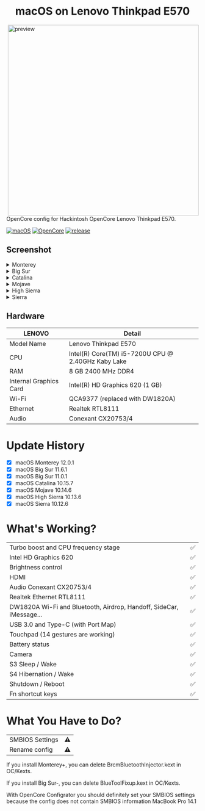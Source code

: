 <h1 align="center"> macOS on Lenovo Thinkpad E570 </h1>

<img align="right" src="https://github.com/yusfklncc/Lenovo-Thinkpad-E570-Hackintosh/blob/main/ThinkPad%20E570.png" width="500px" alt="preview">

OpenCore config for Hackintosh OpenCore Lenovo Thinkpad E570.

[![macOS](https://img.shields.io/badge/macOS-12.0.1-orange)](https://www.apple.com/tr/macos/big-sur/)
[![OpenCore](https://img.shields.io/badge/OpenCore-0.7.5-9cf)](https://github.com/acidanthera/OpenCorePkg)
[![release](https://img.shields.io/badge/download-lastest%20version-blue.svg)](https://github.com/relaxewdy/Thinkpad-E570-Hackintosh-OpenCore/releases)

## Screenshot
<details>
<summary>Monterey</summary>

![](https://github.com/yusfklncc/Lenovo-Thinkpad-E570-Hackintosh/blob/main/macOS%20Screenshots/Monterey.png)

</details>
<details>
<summary>Big Sur</summary>

![](https://github.com/yusfklncc/Lenovo-Thinkpad-E570-Hackintosh/blob/main/macOS%20Screenshots/Big%20Sur.png)

</details>
<details>
<summary>Catalina</summary>

![](https://github.com/yusfklncc/Lenovo-Thinkpad-E570-Hackintosh/blob/main/macOS%20Screenshots/Catalina.png)

</details>
<details>
<summary>Mojave</summary>

![](https://github.com/yusfklncc/Lenovo-Thinkpad-E570-Hackintosh/blob/main/macOS%20Screenshots/Mojave.png)

</details>
<details>
<summary>High Sierra</summary>

![](https://github.com/yusfklncc/Lenovo-Thinkpad-E570-Hackintosh/blob/main/macOS%20Screenshots/High%20Sierra.png)

</details>
<details>
<summary>Sierra</summary>

![](https://github.com/yusfklncc/Lenovo-Thinkpad-E570-Hackintosh/blob/main/macOS%20Screenshots/Sierra.png)

</details>

<!-- omit in toc -->
## Hardware

| **LENOVO** | Detail                                                  |
| ------------------- | ------------------------------------------- |
| Model Name      | Lenovo Thinkpad E570      |
| CPU              | Intel(R) Core(TM) i5-7200U CPU @ 2.40GHz Kaby Lake             |
| RAM           | 8 GB 2400 MHz DDR4    |
| Internal Graphics Card | Intel(R) HD Graphics 620 (1 GB)                     |
| Wi-Fi             | QCA9377 (replaced with DW1820A) |
| Ethernet          | Realtek RTL8111            |
| Audio       | Conexant CX20753/4                       |

# Update History
- [x] macOS Monterey 12.0.1
- [x] macOS Big Sur 11.6.1
- [x] macOS Big Sur 11.0.1
- [x] macOS Catalina 10.15.7
- [x] macOS Mojave 10.14.6
- [x] macOS High Sierra 10.13.6
- [x] macOS Sierra 10.12.6

# What's Working?
|                                 |                                    |
| -----------------------------------  | -------- |
|  Turbo boost and CPU frequency stage |  ✅  |
|  Intel HD Graphics 620              |  ✅  |
|  Brightness control                  |  ✅  |
|  HDMI                                |  ✅  |
|  Audio Conexant CX20753/4            |  ✅  |
|  Realtek Ethernet RTL8111            |  ✅  | 
|  DW1820A Wi-Fi and Bluetooth, Airdrop, Handoff, SideCar, iMessage...         |  ✅  |
|  USB 3.0 and Type-C (with Port Map)        |  ✅  |
|  Touchpad (14 gestures are working)   |  ✅  |
|  Battery status   |  ✅  |
|  Camera   |  ✅  |
|  S3 Sleep / Wake   |  ✅  |
|  S4 Hibernation / Wake   |  ✅  |
|  Shutdown / Reboot   |  ✅  |
|  Fn shortcut keys   |  ✅  |
 
# What You Have to Do?
|                                 |                                    |
| -----------------------------------  | -------- |
|  SMBIOS Settings  | ⚠️ |
|  Rename config    | ⚠️ |

If you install Monterey+, you can delete BrcmBluetoothInjector.kext in OC/Kexts. 

If you install Big Sur-, you can delete BlueToolFixup.kext in OC/Kexts.

With OpenCore Configrator you should definitely set your SMBIOS settings because the config does not contain SMBIOS information MacBook Pro 14.1
